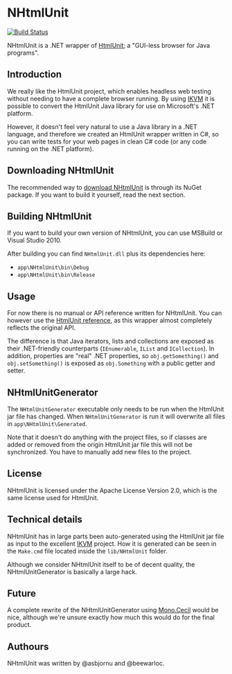 NHtmlUnit
=========

[![Build Status](https://travis-ci.org/HtmlUnit/NHtmlUnit.svg?branch=master)](https://travis-ci.org/HtmlUnit/NHtmlUnit)

NHtmlUnit is a .NET wrapper of [HtmlUnit](http://htmlunit.sourceforge.net/);
a "GUI-less browser for Java programs".

Introduction
----------

We really like the HtmlUnit project, which enables headless web testing without needing
to have a complete browser running. By using [IKVM](http://www.ikvm.net/) it is possible
to convert the HtmlUnit Java library for use on Microsoft's .NET platform.

However, it doesn't feel very natural to use a Java library in a .NET language,
and therefore we created an HtmlUnit wrapper written in C#, so you can write tests for
your web pages in clean C# code (or any code running on the .NET platform).

Downloading NHtmlUnit
---------------------

The recommended way to [download NHtmlUnit](https://nuget.org/packages/NHtmlUnit) is
through its NuGet package. If you want to build it yourself, read the next section.

Building NHtmlUnit
------------------

If you want to build your own version of NHtmlUnit, you can use MSBuild or Visual Studio
2010.

After building you can find `NHtmlUnit.dll` plus its dependencies here:

* `app\NHtmlUnit\bin\Debug`
* `app\NHtmlUnit\bin\Release`

Usage
-----

For now there is no manual or API reference written for NHtmlUnit. You can however use the
[HtmlUnit reference](http://htmlunit.sourceforge.net/gettingStarted.html), as this wrapper
almost completely reflects the original API.

The difference is that Java iterators, lists and collections are exposed as their
.NET-friendly counterparts (`IEnumerable`, `IList` and `ICollection`). In addition,
properties are "real" .NET properties, so `obj.getSomething()` and `obj.setSomething()` is
exposed as `obj.Something` with a public getter and setter.

NHtmlUnitGenerator
------------------

The `NHtmlUnitGenerator` executable only needs to be run when the HtmlUnit jar file has
changed. When `NHtmlUnitGenerator` is run it will overwrite all files in
`app\NHtmlUnit\Generated`.

Note that it doesn't do anything with the project files, so if classes are added or
removed from the origin HtmlUnit jar file this will not be synchronized. You have to
manually add new files to the project.

License
-------

NHtmlUnit is licensed under the Apache License Version 2.0, which is the same
license used for HtmlUnit.

Technical details
-----------------

NHtmlUnit has in large parts been auto-generated using the HtmlUnit jar file as input
to the excellent [IKVM](http://www.ikvm.net/) project. How it is generated can be seen
in the `Make.cmd` file located inside the `lib/NHtmlUnit` folder.

Although we consider NHtmlUnit itself to be of decent quality, the NHtmlUnitGenerator
is basically a large hack.

Future
------

A complete rewrite of the NHtmlUnitGenerator using [Mono.Cecil](http://www.mono-project.com/Cecil)
would be nice, although we're unsure exactly how much this would do for the final product.

Authours
--------

NHtmlUnit was written by @asbjornu and @beewarloc.